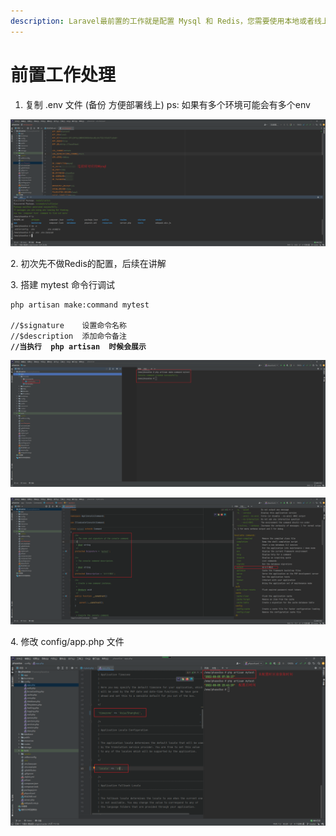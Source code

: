 ```yaml
---
description: Laravel最前置的工作就是配置 Mysql 和 Redis，您需要使用本地或者线上连接他们
---
```


# 前置工作处理

1. 复制 .env 文件 (备份  方便部署线上)   ps: 如果有多个环境可能会有多个env

![.env](.gitbook/assets/修改env文件（连接Mysql、Redis）)

2\. 初次先不做Redis的配置，后续在讲解

3\. 搭建 mytest 命令行调试

<pre class="language-php"><code class="lang-php">php artisan make:command mytest

//$signature    设置命令名称
//$description  添加命令备注
<strong>//当执行  php artisan  时候会展示</strong></code></pre>

![php artisan make:command mytest](<.gitbook/assets/创建 mytest 命令文件>)

![php artisan](<.gitbook/assets/查看artisan列表 php artisan>)

4\. 修改 config/app.php 文件&#x20;

![config/app.php](.gitbook/assets/时区配置修改)
